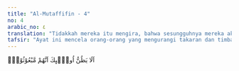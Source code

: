 ```yaml
---
title: "Al-Mutaffifin - 4"
no: 4
arabic_no: ٤
translation: "Tidakkah mereka itu mengira, bahwa sesungguhnya mereka akan dibangkitkan, "
tafsir: "Ayat ini mencela orang-orang yang mengurangi takaran dan timbangan dengan pertanyaan apakah mereka itu menyangka hari kebangkitan itu tidak akan pernah ada. Sebab, jika mereka menyangka saja, belum meyakini adanya hari kebangkitan, tentu mereka tidak tergugah untuk menghindari kecurangan. Memang mereka itu tidak mengharapkan adanya hari penghitungan, sebagaimana firman Allah:\n\nSesungguhnya dahulu mereka tidak pernah mengharapkan perhitungan. (an-Naba'/78: 27)"
---
```

اَلَا يَظُنُّ اُولٰۤىِٕكَ اَنَّهُمْ مَّبْعُوْثُوْنَۙ
